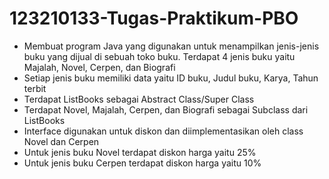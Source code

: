 # 123210133-Tugas-Praktikum-PBO
- Membuat program Java yang digunakan untuk menampilkan jenis-jenis buku yang dijual di sebuah toko buku. Terdapat 4 jenis buku yaitu Majalah, Novel, Cerpen, dan Biografi
- Setiap jenis buku memiliki data yaitu ID buku, Judul buku, Karya, Tahun terbit
- Terdapat ListBooks sebagai Abstract Class/Super Class
- Terdapat Novel, Majalah, Cerpen, dan Biografi sebagai Subclass dari ListBooks
- Interface digunakan untuk diskon dan diimplementasikan oleh class Novel dan Cerpen
- Untuk jenis buku Novel terdapat diskon harga yaitu 25%
- Untuk jenis buku Cerpen terdapat diskon harga yaitu 10%
